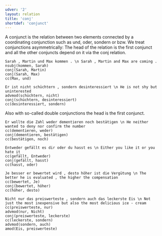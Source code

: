 ```yaml
---
udver: '2'
layout: relation
title: 'conj'
shortdef: 'conjunct'
---
```


A conjunct is the relation between two elements connected by a coordinating conjunction such as und, oder, sondern or bzw. We treat conjunctions asymmetrically: The head of the relation is the first conjunct and all the other conjuncts depend on it via the conj relation.

~~~ sdparse
Sarah , Martin und Max kommen . \n Sarah , Martin and Max are coming .
nsubj(kommen, Sarah)
conj(Sarah, Martin)
conj(Sarah, Max)
cc(Max, und)
~~~

~~~ sdparse
Er ist nicht schüchtern , sondern desinteressiert \n He is not shy but uninterested
advmod(schüchtern, nicht)
conj(schüchtern, desinteressiert)
cc(desinteressiert, sondern)
~~~

Also with so-called double conjunctions the head is the first conjunct.

~~~ sdparse
Er wollte die Zahl weder dementieren noch bestätigen \n He neither wanted to deny nor confirm the number
cc(dementieren, weder)
conj(dementieren, bestätigen)
cc(bestätigen, noch)
~~~

~~~ sdparse
Entweder gefällt es dir oder du hasst es \n Either you like it or you hate it
cc(gefällt, Entweder)
conj(gefällt, hasst)
cc(hasst, oder)
~~~

~~~ sdparse
Je besser er bewertet wird , desto höher ist die Vergütung \n The better he is evaluated , the higher the compensation
cc(bewertet, Je)
conj(bewertet, höher)
cc(höher, desto)
~~~

~~~ sdparse
Nicht nur das preiswerteste , sondern auch das leckerste Eis \n Not just the most inexpensive but also the most delicious ice - cream
cc(preiswerteste, nur)
advmod(nur, Nicht)
conj(preiswerteste, leckerste)
cc(leckerste, sondern)
advmod(sondern, auch)
amod(Eis, preiswerteste)
~~~

<!-- Interlanguage links updated Út zář 29 18:41:14 CEST 2020 -->
